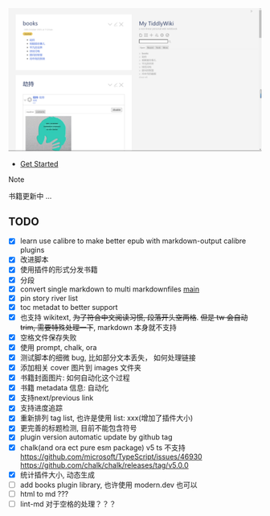 ![](banner.png)

* [Get Started](https://tw-read.vercel.app/#reading-with-tiddlywiki-%E4%BD%BF%E7%94%A8%E6%89%8B%E5%86%8C)

> [!NOTE]
> 书籍更新中 ...

## TODO

- [x] learn use calibre to make better epub with markdown-output calibre plugins
- [x] 改进脚本
- [x] 使用插件的形式分发书籍
- [x] 分段
- [x] convert single markdown to multi markdownfiles [main](./src/main.js)
- [x] pin story river list
- [x] toc metadat to better support
- [x] 也支持 wikitext, ~~为了符合中文阅读习惯, 段落开头空两格~~. ~~但是 tw 会自动 trim, 需要特殊处理一下~~, markdown 本身就不支持
- [x] 空格文件保存失败
- [x] 使用 prompt, chalk, ora
- [x] 测试脚本的细微 bug, 比如部分文本丢失， 如何处理链接
- [x] 添加相关 cover 图片到 images 文件夹
- [x] 书籍封面图片: 如何自动化这个过程
- [x] 书籍 metadata 信息: 自动化
- [x] 支持next/previous link
- [x] 支持进度追踪
- [x] 重新排列 tag list, 也许是使用 list: xxx(增加了插件大小)
- [x] 更完善的标题检测, 目前不能包含符号
- [x] plugin version automatic update by github tag
- [x] chalk(and ora ect pure esm package) v5 ts 不支持 https://github.com/microsoft/TypeScript/issues/46930 https://github.com/chalk/chalk/releases/tag/v5.0.0
- [x] 统计插件大小, 动态生成
- [ ] add books plugin library, 也许使用 modern.dev 也可以
- [ ] html to md ???
- [ ] lint-md 对于空格的处理？？？